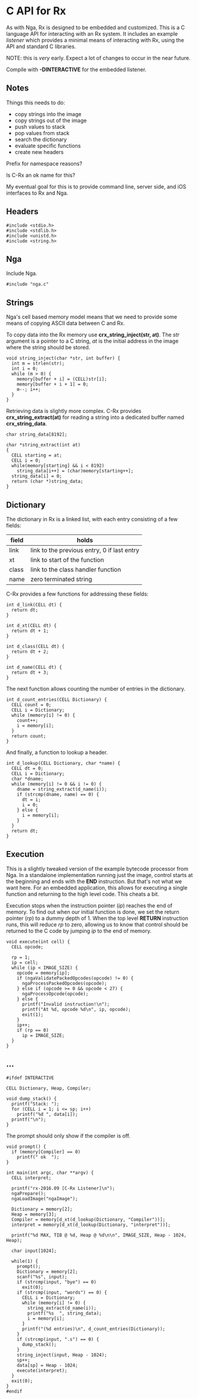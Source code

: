 # C API for Rx

As with Nga, Rx is designed to be embedded and customized. This is a C language API for interacting with an Rx system. It includes an example *listener* which provides a minimal means of interacting with Rx, using the API and standard C libraries.

NOTE: this is *very* early. Expect a lot of changes to occur in the near future.

Compile with **-DINTERACTIVE** for the embedded listener.

## Notes

Things this needs to do:

* copy strings into the image
* copy strings out of the image
* push values to stack
* pop values from stack
* search the dictionary
* evaluate specific functions
* create new headers

Prefix for namespace reasons?

Is C-Rx an ok name for this?

My eventual goal for this is to provide command line, server side, and iOS interfaces to Rx and Nga.

## Headers

````
#include <stdio.h>
#include <stdlib.h>
#include <unistd.h>
#include <string.h>
````

## Nga

Include Nga.

````
#include "nga.c"
````

## Strings

Nga's cell based memory model means that we need to provide some means of copying ASCII data between C and Rx.

To copy data into the Rx memory use **crx\_string\_inject(str, at)**. The *str* argument is a pointer to a C string, *at* is the initial address in the image where the string should be stored.

````
void string_inject(char *str, int buffer) {
  int m = strlen(str);
  int i = 0;
  while (m > 0) {
    memory[buffer + i] = (CELL)str[i];
    memory[buffer + i + 1] = 0;
    m--; i++;
  }
}
````

Retrieving data is slightly more complex. C-Rx provides **crx\_string\_extract(at)** for reading a string into a dedicated buffer named **crx\_string\_data**.

````
char string_data[8192];

char *string_extract(int at)
{
  CELL starting = at;
  CELL i = 0;
  while(memory[starting] && i < 8192)
    string_data[i++] = (char)memory[starting++];
  string_data[i] = 0;
  return (char *)string_data;
}
````

## Dictionary

The dictionary in Rx is a linked list, with each entry consisting of a few fields:

| field	| holds                                       |
| ----- | ------------------------------------------- |
| link  | link to the previous entry, 0 if last entry |
| xt    | link to start of the function               |
| class	| link to the class handler function          |
| name  | zero terminated string                      |

C-Rx provides a few functions for addressing these fields:

````
int d_link(CELL dt) {
  return dt;
}

int d_xt(CELL dt) {
  return dt + 1;
}

int d_class(CELL dt) {
  return dt + 2;
}

int d_name(CELL dt) {
  return dt + 3;
}
````

The next function allows counting the number of entries in the dictionary.

````
int d_count_entries(CELL Dictionary) {
  CELL count = 0;
  CELL i = Dictionary;
  while (memory[i] != 0) {
    count++;
    i = memory[i];
  }
  return count;
}
````

And finally, a function to lookup a header.

````
int d_lookup(CELL Dictionary, char *name) {
  CELL dt = 0;
  CELL i = Dictionary;
  char *dname;
  while (memory[i] != 0 && i != 0) {
    dname = string_extract(d_name(i));
    if (strcmp(dname, name) == 0) {
      dt = i;
      i = 0;
    } else {
      i = memory[i];
    }
  }
  return dt;
}
````

## Execution

This is a slightly tweaked version of the example bytecode processor from Nga. In a standalone implementation running just the image, control starts at the beginning and ends with the **END** instruction. But that's not what we want here. For an embedded application, this allows for executing a single function and returning to the high level code. This cheats a bit.

Execution stops when the instruction pointer (*ip*) reaches the end of memory. To find out when our initial function is done, we set the return pointer (*rp*) to a dummy depth of 1. When the top level **RETURN** instruction runs, this will reduce *rp* to zero, allowing us to know that control should be returned to the C code by jumping *ip* to the end of memory.

````
void execute(int cell) {
  CELL opcode;

  rp = 1;
  ip = cell;
  while (ip < IMAGE_SIZE) {
    opcode = memory[ip];
    if (ngaValidatePackedOpcodes(opcode) != 0) {
      ngaProcessPackedOpcodes(opcode);
    } else if (opcode >= 0 && opcode < 27) {
      ngaProcessOpcode(opcode);
    } else {
      printf("Invalid instruction!\n");
      printf("At %d, opcode %d\n", ip, opcode);
      exit(1);
    }
    ip++;
    if (rp == 0)
      ip = IMAGE_SIZE;
  }
}
````

## ...

````
#ifdef INTERACTIVE

CELL Dictionary, Heap, Compiler;

void dump_stack() {
  printf("Stack: ");
  for (CELL i = 1; i <= sp; i++)
    printf("%d ", data[i]);
  printf("\n");
}
````

The prompt should only show if the compiler is off.

````
void prompt() {
  if (memory[Compiler] == 0)
    printf(" ok  ");
}
````

````
int main(int argc, char **argv) {
  CELL interpret;

  printf("rx-2016.09 [C-Rx Listener]\n");
  ngaPrepare();
  ngaLoadImage("ngaImage");

  Dictionary = memory[2];
  Heap = memory[3];
  Compiler = memory[d_xt(d_lookup(Dictionary, "Compiler"))];
  interpret = memory[d_xt(d_lookup(Dictionary, "interpret"))];

  printf("%d MAX, TIB @ %d, Heap @ %d\n\n", IMAGE_SIZE, Heap - 1024, Heap);

  char input[1024];

  while(1) {
    prompt();
    Dictionary = memory[2];
    scanf("%s", input);
    if (strcmp(input, "bye") == 0)
      exit(0);
    if (strcmp(input, "words") == 0) {
      CELL i = Dictionary;
      while (memory[i] != 0) {
        string_extract(d_name(i));
        printf("%s  ", string_data);
        i = memory[i];
      }
      printf("(%d entries)\n", d_count_entries(Dictionary));
    }
    if (strcmp(input, ".s") == 0) {
      dump_stack();
    }
    string_inject(input, Heap - 1024);
    sp++;
    data[sp] = Heap - 1024;
    execute(interpret);
  }
  exit(0);
}
#endif
````
